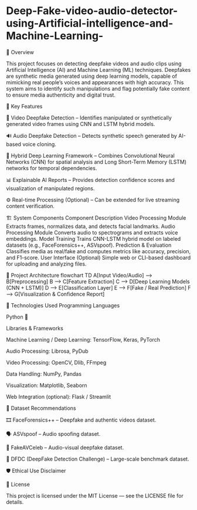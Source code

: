 # Deep-Fake-video-audio-detector-using-Artificial-intelligence-and-Machine-Learning-

📘 Overview

This project focuses on detecting deepfake videos and audio clips using Artificial Intelligence (AI) and Machine Learning (ML) techniques. Deepfakes are synthetic media generated using deep learning models, capable of mimicking real people’s voices and appearances with high accuracy. This system aims to identify such manipulations and flag potentially fake content to ensure media authenticity and digital trust.

🚀 Key Features

🎥 Video Deepfake Detection – Identifies manipulated or synthetically generated video frames using CNN and LSTM hybrid models.

🔊 Audio Deepfake Detection – Detects synthetic speech generated by AI-based voice cloning.

🧩 Hybrid Deep Learning Framework – Combines Convolutional Neural Networks (CNN) for spatial analysis and Long Short-Term Memory (LSTM) networks for temporal dependencies.

📊 Explainable AI Reports – Provides detection confidence scores and visualization of manipulated regions.

⚙️ Real-time Processing (Optional) – Can be extended for live streaming content verification.

🏗️ System Components
Component	Description
Video Processing Module	Extracts frames, normalizes data, and detects facial landmarks.
Audio Processing Module	Converts audio to spectrograms and extracts voice embeddings.
Model Training	Trains CNN-LSTM hybrid model on labeled datasets (e.g., FaceForensics++, ASVspoof).
Prediction & Evaluation	Classifies media as real/fake and computes metrics like accuracy, precision, and F1-score.
User Interface (Optional)	Simple web or CLI-based dashboard for uploading and analyzing files.

🧬 Project Architecture
flowchart TD
    A[Input Video/Audio] --> B[Preprocessing]
    B --> C[Feature Extraction]
    C --> D[Deep Learning Models (CNN + LSTM)]
    D --> E[Classification Layer]
    E --> F[Fake / Real Prediction]
    F --> G[Visualization & Confidence Report]





🧰 Technologies Used
Programming Languages

Python 🐍

Libraries & Frameworks

Machine Learning / Deep Learning: TensorFlow, Keras, PyTorch

Audio Processing: Librosa, PyDub

Video Processing: OpenCV, Dlib, FFmpeg

Data Handling: NumPy, Pandas

Visualization: Matplotlib, Seaborn

Web Integration (optional): Flask / Streamlit

📂 Dataset Recommendations

🎞️ FaceForensics++ – Deepfake and authentic videos dataset.

🗣️ ASVspoof – Audio spoofing dataset.

🎤 FakeAVCeleb – Audio-visual deepfake dataset.

🧍 DFDC (DeepFake Detection Challenge) – Large-scale benchmark dataset.

🛡️ Ethical Use Disclaimer

📄 License

This project is licensed under the MIT License — see the LICENSE
 file for details.
